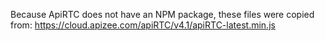 Because ApiRTC does not have an NPM package, these files were copied from:
https://cloud.apizee.com/apiRTC/v4.1/apiRTC-latest.min.js
